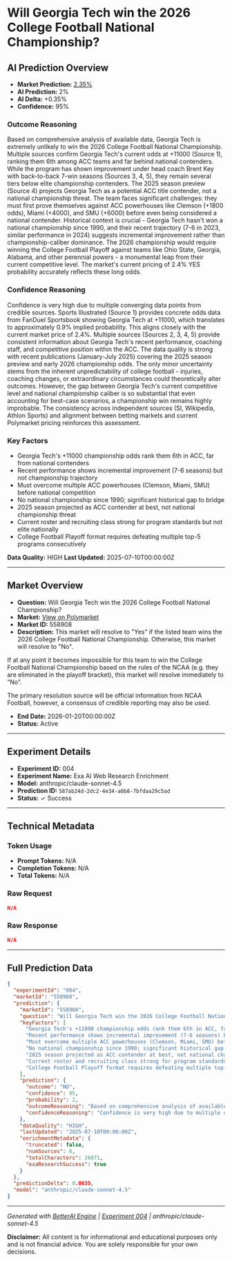 # Will Georgia Tech win the 2026 College Football National Championship?

## AI Prediction Overview

- **Market Prediction:** [2.35%](https://polymarket.com/event/college-football-champion-2026-684/will-georgia-tech-win-the-2026-college-football-national-championship)
- **AI Prediction:** 2%
- **AI Delta:** +0.35%
- **Confidence:** 95%

### Outcome Reasoning
Based on comprehensive analysis of available data, Georgia Tech is extremely unlikely to win the 2026 College Football National Championship. Multiple sources confirm Georgia Tech's current odds at +11000 (Source 1), ranking them 6th among ACC teams and far behind national contenders. While the program has shown improvement under head coach Brent Key with back-to-back 7-win seasons (Sources 3, 4, 5), they remain several tiers below elite championship contenders. The 2025 season preview (Source 4) projects Georgia Tech as a potential ACC title contender, not a national championship threat. The team faces significant challenges: they must first prove themselves against ACC powerhouses like Clemson (+1800 odds), Miami (+4000), and SMU (+6000) before even being considered a national contender. Historical context is crucial - Georgia Tech hasn't won a national championship since 1990, and their recent trajectory (7-6 in 2023, similar performance in 2024) suggests incremental improvement rather than championship-caliber dominance. The 2026 championship would require winning the College Football Playoff against teams like Ohio State, Georgia, Alabama, and other perennial powers - a monumental leap from their current competitive level. The market's current pricing of 2.4% YES probability accurately reflects these long odds.

### Confidence Reasoning
Confidence is very high due to multiple converging data points from credible sources. Sports Illustrated (Source 1) provides concrete odds data from FanDuel Sportsbook showing Georgia Tech at +11000, which translates to approximately 0.9% implied probability. This aligns closely with the current market price of 2.4%. Multiple sources (Sources 2, 3, 4, 5) provide consistent information about Georgia Tech's recent performance, coaching staff, and competitive position within the ACC. The data quality is strong with recent publications (January-July 2025) covering the 2025 season preview and early 2026 championship odds. The only minor uncertainty stems from the inherent unpredictability of college football - injuries, coaching changes, or extraordinary circumstances could theoretically alter outcomes. However, the gap between Georgia Tech's current competitive level and national championship caliber is so substantial that even accounting for best-case scenarios, a championship win remains highly improbable. The consistency across independent sources (SI, Wikipedia, Athlon Sports) and alignment between betting markets and current Polymarket pricing reinforces this assessment.

### Key Factors
- Georgia Tech's +11000 championship odds rank them 6th in ACC, far from national contenders
- Recent performance shows incremental improvement (7-6 seasons) but not championship trajectory
- Must overcome multiple ACC powerhouses (Clemson, Miami, SMU) before national competition
- No national championship since 1990; significant historical gap to bridge
- 2025 season projected as ACC contender at best, not national championship threat
- Current roster and recruiting class strong for program standards but not elite nationally
- College Football Playoff format requires defeating multiple top-5 programs consecutively

**Data Quality:** HIGH
**Last Updated:** 2025-07-10T00:00:00Z

---

## Market Overview

- **Question:** Will Georgia Tech win the 2026 College Football National Championship?
- **Market:** [View on Polymarket](https://polymarket.com/event/college-football-champion-2026-684/will-georgia-tech-win-the-2026-college-football-national-championship)
- **Market ID:** 558908
- **Description:** This market will resolve to "Yes" if the listed team wins the 2026 College Football National Championship. Otherwise, this market will resolve to "No".

If at any point it becomes impossible for this team to win the College Football National Championship based on the rules of the NCAA (e.g. they are eliminated in the playoff bracket), this market will resolve immediately to “No”.

The primary resolution source will be official information from NCAA Football, however, a consensus of credible reporting may also be used.
- **End Date:** 2026-01-20T00:00:00Z
- **Status:** Active

---

## Experiment Details

- **Experiment ID:** 004
- **Experiment Name:** Exa AI Web Research Enrichment
- **Model:** anthropic/claude-sonnet-4.5
- **Prediction ID:** `587ab24d-2dc2-4e34-a0b8-7bfdaa29c5ad`
- **Status:** ✓ Success


---

## Technical Metadata

### Token Usage
- **Prompt Tokens:** N/A
- **Completion Tokens:** N/A
- **Total Tokens:** N/A

### Raw Request
```json
N/A
```

### Raw Response
```json
N/A
```

---

## Full Prediction Data

```json
{
  "experimentId": "004",
  "marketId": "558908",
  "prediction": {
    "marketId": "558908",
    "question": "Will Georgia Tech win the 2026 College Football National Championship?",
    "keyFactors": [
      "Georgia Tech's +11000 championship odds rank them 6th in ACC, far from national contenders",
      "Recent performance shows incremental improvement (7-6 seasons) but not championship trajectory",
      "Must overcome multiple ACC powerhouses (Clemson, Miami, SMU) before national competition",
      "No national championship since 1990; significant historical gap to bridge",
      "2025 season projected as ACC contender at best, not national championship threat",
      "Current roster and recruiting class strong for program standards but not elite nationally",
      "College Football Playoff format requires defeating multiple top-5 programs consecutively"
    ],
    "prediction": {
      "outcome": "NO",
      "confidence": 95,
      "probability": 2,
      "outcomeReasoning": "Based on comprehensive analysis of available data, Georgia Tech is extremely unlikely to win the 2026 College Football National Championship. Multiple sources confirm Georgia Tech's current odds at +11000 (Source 1), ranking them 6th among ACC teams and far behind national contenders. While the program has shown improvement under head coach Brent Key with back-to-back 7-win seasons (Sources 3, 4, 5), they remain several tiers below elite championship contenders. The 2025 season preview (Source 4) projects Georgia Tech as a potential ACC title contender, not a national championship threat. The team faces significant challenges: they must first prove themselves against ACC powerhouses like Clemson (+1800 odds), Miami (+4000), and SMU (+6000) before even being considered a national contender. Historical context is crucial - Georgia Tech hasn't won a national championship since 1990, and their recent trajectory (7-6 in 2023, similar performance in 2024) suggests incremental improvement rather than championship-caliber dominance. The 2026 championship would require winning the College Football Playoff against teams like Ohio State, Georgia, Alabama, and other perennial powers - a monumental leap from their current competitive level. The market's current pricing of 2.4% YES probability accurately reflects these long odds.",
      "confidenceReasoning": "Confidence is very high due to multiple converging data points from credible sources. Sports Illustrated (Source 1) provides concrete odds data from FanDuel Sportsbook showing Georgia Tech at +11000, which translates to approximately 0.9% implied probability. This aligns closely with the current market price of 2.4%. Multiple sources (Sources 2, 3, 4, 5) provide consistent information about Georgia Tech's recent performance, coaching staff, and competitive position within the ACC. The data quality is strong with recent publications (January-July 2025) covering the 2025 season preview and early 2026 championship odds. The only minor uncertainty stems from the inherent unpredictability of college football - injuries, coaching changes, or extraordinary circumstances could theoretically alter outcomes. However, the gap between Georgia Tech's current competitive level and national championship caliber is so substantial that even accounting for best-case scenarios, a championship win remains highly improbable. The consistency across independent sources (SI, Wikipedia, Athlon Sports) and alignment between betting markets and current Polymarket pricing reinforces this assessment."
    },
    "dataQuality": "HIGH",
    "lastUpdated": "2025-07-10T00:00:00Z",
    "enrichmentMetadata": {
      "truncated": false,
      "numSources": 6,
      "totalCharacters": 26071,
      "exaResearchSuccess": true
    }
  },
  "predictionDelta": 0.0035,
  "model": "anthropic/claude-sonnet-4.5"
}
```

---

*Generated with [BetterAI Engine](https://github.com/better-labs/betteraiengine) | [Experiment 004](https://github.com/better-labs/prediction-history/tree/main/exp004) | anthropic/claude-sonnet-4.5*

**Disclaimer:** All content is for informational and educational purposes only and is not financial advice. You are solely responsible for your own decisions.
